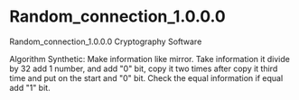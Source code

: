 # Random_connection_1.0.0.0
Random_connection_1.0.0.0 Cryptography Software 

Algorithm Synthetic: Make information like mirror. Take information it divide by 32 add 1 number, and add "0" bit, copy it two times after copy it third time and put on the start and "0" bit. Check the equal information if equal add "1" bit.
